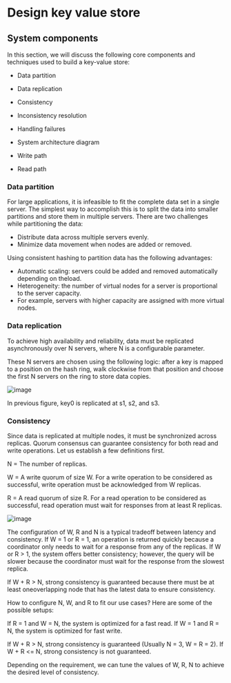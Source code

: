 # Design key value store 


## System components

In this section, we will discuss the following core components and techniques used to build a key-value store:

- Data partition
- Data replication
- Consistency
- Inconsistency resolution

- Handling failures
- System architecture diagram
- Write path
- Read path


### Data partition

For large applications, it is infeasible to fit the complete data set in a single server. The simplest way to accomplish this is to split the data into smaller partitions and store them in multiple servers. There are two challenges while partitioning the data:

- Distribute data across multiple servers evenly.
- Minimize data movement when nodes are added or removed.

Using consistent hashing to partition data has the following advantages:

- Automatic scaling: servers could be added and removed automatically depending on theload.
- Heterogeneity: the number of virtual nodes for a server is proportional to the server capacity. 
- For example, servers with higher capacity are assigned with more virtual nodes.


### Data replication

To achieve high availability and reliability, data must be replicated asynchronously over N servers, where N is a configurable parameter. 

These N servers are chosen using the following logic: after a key is mapped to a position on the hash ring, walk clockwise from that position and choose the first N servers on the ring to store data copies.

![image](https://user-images.githubusercontent.com/23625821/132938370-c850fedd-4830-4676-91ac-ca1401de9e8d.png)

In previous figure, key0 is replicated at s1, s2, and s3.

### Consistency

Since data is replicated at multiple nodes, it must be synchronized across replicas. Quorum consensus can guarantee consistency for both read and write operations. Let us establish a few definitions first.

N = The number of replicas. 

W = A write quorum of size W. For a write operation to be considered as successful, write operation must be acknowledged from W replicas.

R = A read quorum of size R. For a read operation to be considered as successful, read operation must wait for responses from at least R replicas.

![image](https://user-images.githubusercontent.com/23625821/132938428-0a0c0f34-414a-4a2a-983b-3f4b4cb1c8fe.png)

The configuration of W, R and N is a typical tradeoff between latency and consistency. If W = 1 or R = 1, an operation is returned quickly because a coordinator only needs to wait for a response from any of the replicas. If W or R > 1, the system offers better consistency; however, the query will be slower because the coordinator must wait for the response from the slowest replica.


If W + R > N, strong consistency is guaranteed because there must be at least oneoverlapping node that has the latest data to ensure consistency.

How to configure N, W, and R to fit our use cases? Here are some of the possible setups:

If R = 1 and W = N, the system is optimized for a fast read.
If W = 1 and R = N, the system is optimized for fast write.

If W + R > N, strong consistency is guaranteed (Usually N = 3, W = R = 2).
If W + R <= N, strong consistency is not guaranteed.

Depending on the requirement, we can tune the values of W, R, N to achieve the desired level of consistency.



